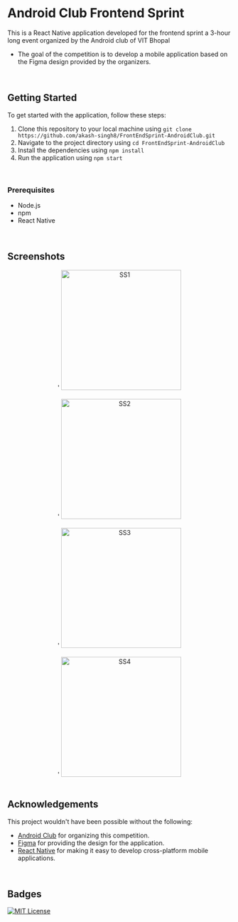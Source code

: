 # Android Club Frontend Sprint

This is a React Native application developed for the frontend sprint a 3-hour long event organized by the Android club of VIT Bhopal

- The goal of the competition is to develop a mobile application based on the Figma design provided by the organizers.

<br> 

## Getting Started

To get started with the application, follow these steps:

1. Clone this repository to your local machine using `git clone https://github.com/akash-singh8/FrontEndSprint-AndroidClub.git`
2. Navigate to the project directory using `cd FrontEndSprint-AndroidClub`
3. Install the dependencies using `npm install`
4. Run the application using `npm start`

<br> 

### Prerequisites

- Node.js
- npm
- React Native

<br> 

## Screenshots
<div align="center">'
  <img src="https://user-images.githubusercontent.com/85285176/230876820-f392e2a8-ac09-4902-b42b-24b8ec08ae80.jpg" alt="SS1" width="270"/>
</div>
<br> 
<div align="center">'
  <img src="https://user-images.githubusercontent.com/85285176/230876831-c3e8061a-1e67-44cd-9b8b-f1da4e74e567.jpg" alt="SS2" width="270"/>
</div>
<br> 
<div align="center">'
  <img src="https://user-images.githubusercontent.com/85285176/230876842-ebea7cd2-9375-4b71-a10d-618f086c5164.jpg" alt="SS3" width="270"/>
</div>
<br> 
<div align="center">'
  <img src="https://user-images.githubusercontent.com/85285176/230876860-46eb5e94-7c37-4165-af35-e961e47fe63d.jpg" alt="SS4" width="270"/>
</div>

<br> 

## Acknowledgements

This project wouldn't have been possible without the following:

- [Android Club](https://github.com/androidclubvitbhopal) for organizing this competition.
- [Figma](https://www.figma.com/file/SjZqsgpMBlYxtHpOJKh5Ij/FrontEndSprint?node-id=3%3A55&t=Anas0jLYeDYOxezi-1) for providing the design for the application.
- [React Native](https://reactnative.dev/) for making it easy to develop cross-platform mobile applications.

<br> 

## Badges

[![MIT License](https://img.shields.io/badge/License-MIT-green.svg)](https://choosealicense.com/licenses/mit/)
